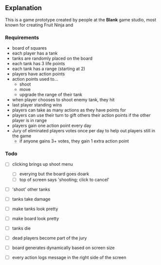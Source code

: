 ## Explanation
This is a game prototype created by people at the __Blank__ game studio, most known for creating Fruit Ninja and 


### Requirements
- board of squares
- each player has a tank
- tanks are randomly placed on the board
- each tank has 3 life points
- each tank has a range (starting at 2)
- players have action points
- action points used to...
  - shoot
  - move
  - upgrade the range of their tank
- when player chooses to shoot enemy tank, they hit
- last player standing wins
- players can take as many actions as they have points for
- players can use their turn to gift others their action points if the other player is in range
- players gain one action point every day
- Jury of eliminated players votes once per day to help out players still in the game
  - if anyone gains 3+ votes, they gain 1 extra action point


### Todo
- [ ] clicking brings up shoot menu
  - [ ] everying but the board goes doark
  - [ ] top of screen says 'shooting; click to cancel'
- [ ] 'shoot' other tanks
- [ ] tanks take damage
- [ ] make tanks look pretty
- [ ] make board look pretty
- [ ] tanks die
- [ ] dead players become part of the jury
- [ ] board generates dynamically based on screen size
- [ ] every action logs message in the right side of the screen


